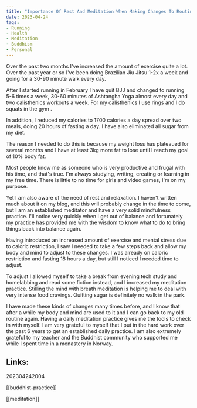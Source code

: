 ```yaml
---
title: "Importance Of Rest And Meditation When Making Changes To Routine"
date: 2023-04-24
tags:
- Running
- Health
- Meditation
- Buddhism
- Personal
---
```


Over the past two months I've increased the amount of exercise quite a lot. Over the past year or so I've been doing Brazilian Jiu Jitsu 1-2x a week and going for a 30-90 minute walk every day. 

After I started running in February I have quit BJJ and changed to running 5-6 times a week, 30-60 minutes of Ashtangha Yoga almost every day and two calisthenics workouts a week. For my calisthenics I use rings and I do squats in the gym .

In addition, I reduced my calories to 1700 calories a day spread over two meals, doing 20 hours of fasting a day. I have also eliminated all sugar from my diet.

The reason I needed to do this is because my weight loss has plateaued for several months and I have at least 3kg more fat to lose until I reach my goal of 10% body fat. 

Most people know me as someone who is very productive and frugal with his time, and that's true. I'm always studying, writing, creating or learning in my free time. There is little to no time for girls and video games, I'm on my purpose. 

Yet I am also aware of the need of rest and relaxation. I haven't written much about it on my blog, and this will probably change in the time to come, but I am an established meditator and have a very solid mindfulness practice. I'll notice very quickly when I get out of balance and fortunately my practice has provided me with the wisdom to know what to do to bring things back into balance again.

Having introduced an increased amount of exercise and mental stress due to caloric restriction, I saw I needed to take a few steps back and allow my body and mind to adjust to these changes. I was already on caloric restriction and fasting 18 hours a day, but still I noticed I needed time to adjust. 

To adjust I allowed myself to take a break from evening tech study and homelabbing and read some fiction instead, and I increased my meditation practice. Stilling the mind with breath meditation is helping me to deal with very intense food cravings. Quitting sugar is definitely no walk in the park. 

I have made these kinds of changes many times before, and I know that after a while my body and mind are used to it and I can go back to my old routine again. Having a daily meditation practice gives me the tools to check in with myself. I am very grateful to myself that I put in the hard work over the past 6 years to get an established daily practice. I am also extremely grateful to my teacher and the Buddhist community who supported me while I spent time in a monastery in Norway.

## Links:

202304242004

[[buddhist-practice]]

[[meditation]]
